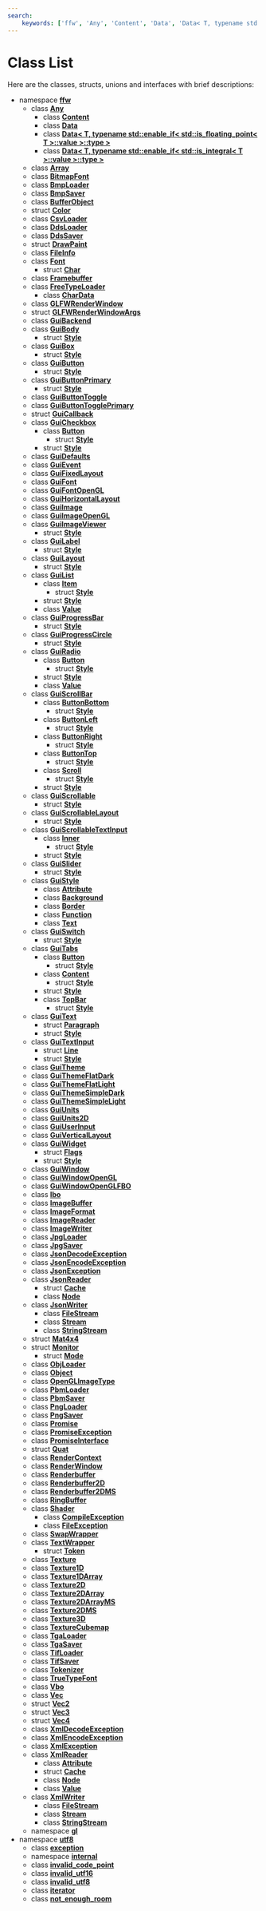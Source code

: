 ```yaml
---
search:
    keywords: ['ffw', 'Any', 'Content', 'Data', 'Data< T, typename std::enable_if< std::is_floating_point< T >::value >::type >', 'Data< T, typename std::enable_if< std::is_integral< T >::value >::type >', 'Array', 'BitmapFont', 'BmpLoader', 'BmpSaver', 'BufferObject', 'Color', 'CsvLoader', 'DdsLoader', 'DdsSaver', 'DrawPaint', 'FileInfo', 'Font', 'Char', 'Framebuffer', 'FreeTypeLoader', 'CharData', 'GLFWRenderWindow', 'GLFWRenderWindowArgs', 'GuiBackend', 'GuiBody', 'Style', 'GuiBox', 'Style', 'GuiButton', 'Style', 'GuiButtonPrimary', 'Style', 'GuiButtonToggle', 'GuiButtonTogglePrimary', 'GuiCallback', 'GuiCheckbox', 'Button', 'Style', 'Style', 'GuiDefaults', 'GuiEvent', 'GuiFixedLayout', 'GuiFont', 'GuiFontOpenGL', 'GuiHorizontalLayout', 'GuiImage', 'GuiImageOpenGL', 'GuiImageViewer', 'Style', 'GuiLabel', 'Style', 'GuiLayout', 'Style', 'GuiList', 'Item', 'Style', 'Style', 'Value', 'GuiProgressBar', 'Style', 'GuiProgressCircle', 'Style', 'GuiRadio', 'Button', 'Style', 'Style', 'Value', 'GuiScrollBar', 'ButtonBottom', 'Style', 'ButtonLeft', 'Style', 'ButtonRight', 'Style', 'ButtonTop', 'Style', 'Scroll', 'Style', 'Style', 'GuiScrollable', 'Style', 'GuiScrollableLayout', 'Style', 'GuiScrollableTextInput', 'Inner', 'Style', 'Style', 'GuiSlider', 'Style', 'GuiStyle', 'Attribute', 'Background', 'Border', 'Function', 'Text', 'GuiSwitch', 'Style', 'GuiTabs', 'Button', 'Style', 'Content', 'Style', 'Style', 'TopBar', 'Style', 'GuiText', 'Paragraph', 'Style', 'GuiTextInput', 'Line', 'Style', 'GuiTheme', 'GuiThemeFlatDark', 'GuiThemeFlatLight', 'GuiThemeSimpleDark', 'GuiThemeSimpleLight', 'GuiUnits', 'GuiUnits2D', 'GuiUserInput', 'GuiVerticalLayout', 'GuiWidget', 'Flags', 'Style', 'GuiWindow', 'GuiWindowOpenGL', 'GuiWindowOpenGLFBO', 'Ibo', 'ImageBuffer', 'ImageFormat', 'ImageReader', 'ImageWriter', 'JpgLoader', 'JpgSaver', 'JsonDecodeException', 'JsonEncodeException', 'JsonException', 'JsonReader', 'Cache', 'Node', 'JsonWriter', 'FileStream', 'Stream', 'StringStream', 'Mat4x4', 'Monitor', 'Mode', 'ObjLoader', 'Object', 'OpenGLImageType', 'PbmLoader', 'PbmSaver', 'PngLoader', 'PngSaver', 'Promise', 'PromiseException', 'PromiseInterface', 'Quat', 'RenderContext', 'RenderWindow', 'Renderbuffer', 'Renderbuffer2D', 'Renderbuffer2DMS', 'RingBuffer', 'Shader', 'CompileException', 'FileException', 'SwapWrapper', 'TextWrapper', 'Token', 'Texture', 'Texture1D', 'Texture1DArray', 'Texture2D', 'Texture2DArray', 'Texture2DArrayMS', 'Texture2DMS', 'Texture3D', 'TextureCubemap', 'TgaLoader', 'TgaSaver', 'TifLoader', 'TifSaver', 'Tokenizer', 'TrueTypeFont', 'Vbo', 'Vec', 'Vec2', 'Vec3', 'Vec4', 'XmlDecodeException', 'XmlEncodeException', 'XmlException', 'XmlReader', 'Attribute', 'Cache', 'Node', 'Value', 'XmlWriter', 'FileStream', 'Stream', 'StringStream', 'gl', 'utf8', 'exception', 'internal', 'invalid_code_point', 'invalid_utf16', 'invalid_utf8', 'iterator', 'not_enough_room']
---
```


# Class List

Here are the classes, structs, unions and interfaces with brief descriptions:
* namespace [**ffw**](namespaceffw.md)
  * class [**Any**](classffw_1_1_any.md)
    * class [**Content**](classffw_1_1_any_1_1_content.md)
    * class [**Data**](classffw_1_1_any_1_1_data.md)
    * class [**Data< T, typename std::enable\_if< std::is\_floating\_point< T >::value >::type >**](classffw_1_1_any_1_1_data_3_01_t_00_01typename_01std_1_1enable__if_3_01std_1_1is__floating__poin8f5cef6f752074c0b0a03a3bfed1b685.md)
    * class [**Data< T, typename std::enable\_if< std::is\_integral< T >::value >::type >**](classffw_1_1_any_1_1_data_3_01_t_00_01typename_01std_1_1enable__if_3_01std_1_1is__integral_3_01_1e21ee7f9b88f0216578ab66ea9deac3.md)
  * class [**Array**](classffw_1_1_array.md)
  * class [**BitmapFont**](classffw_1_1_bitmap_font.md)
  * class [**BmpLoader**](classffw_1_1_bmp_loader.md)
  * class [**BmpSaver**](classffw_1_1_bmp_saver.md)
  * class [**BufferObject**](classffw_1_1_buffer_object.md)
  * struct [**Color**](structffw_1_1_color.md)
  * class [**CsvLoader**](classffw_1_1_csv_loader.md)
  * class [**DdsLoader**](classffw_1_1_dds_loader.md)
  * class [**DdsSaver**](classffw_1_1_dds_saver.md)
  * struct [**DrawPaint**](structffw_1_1_draw_paint.md)
  * class [**FileInfo**](classffw_1_1_file_info.md)
  * class [**Font**](classffw_1_1_font.md)
    * struct [**Char**](structffw_1_1_font_1_1_char.md)
  * class [**Framebuffer**](classffw_1_1_framebuffer.md)
  * class [**FreeTypeLoader**](classffw_1_1_free_type_loader.md)
    * class [**CharData**](classffw_1_1_free_type_loader_1_1_char_data.md)
  * class [**GLFWRenderWindow**](classffw_1_1_g_l_f_w_render_window.md)
  * struct [**GLFWRenderWindowArgs**](structffw_1_1_g_l_f_w_render_window_args.md)
  * class [**GuiBackend**](classffw_1_1_gui_backend.md)
  * class [**GuiBody**](classffw_1_1_gui_body.md)
    * struct [**Style**](structffw_1_1_gui_body_1_1_style.md)
  * class [**GuiBox**](classffw_1_1_gui_box.md)
    * struct [**Style**](structffw_1_1_gui_box_1_1_style.md)
  * class [**GuiButton**](classffw_1_1_gui_button.md)
    * struct [**Style**](structffw_1_1_gui_button_1_1_style.md)
  * class [**GuiButtonPrimary**](classffw_1_1_gui_button_primary.md)
    * struct [**Style**](structffw_1_1_gui_button_primary_1_1_style.md)
  * class [**GuiButtonToggle**](classffw_1_1_gui_button_toggle.md)
  * class [**GuiButtonTogglePrimary**](classffw_1_1_gui_button_toggle_primary.md)
  * struct [**GuiCallback**](structffw_1_1_gui_callback.md)
  * class [**GuiCheckbox**](classffw_1_1_gui_checkbox.md)
    * class [**Button**](classffw_1_1_gui_checkbox_1_1_button.md)
      * struct [**Style**](structffw_1_1_gui_checkbox_1_1_button_1_1_style.md)
    * struct [**Style**](structffw_1_1_gui_checkbox_1_1_style.md)
  * class [**GuiDefaults**](classffw_1_1_gui_defaults.md)
  * class [**GuiEvent**](classffw_1_1_gui_event.md)
  * class [**GuiFixedLayout**](classffw_1_1_gui_fixed_layout.md)
  * class [**GuiFont**](classffw_1_1_gui_font.md)
  * class [**GuiFontOpenGL**](classffw_1_1_gui_font_open_g_l.md)
  * class [**GuiHorizontalLayout**](classffw_1_1_gui_horizontal_layout.md)
  * class [**GuiImage**](classffw_1_1_gui_image.md)
  * class [**GuiImageOpenGL**](classffw_1_1_gui_image_open_g_l.md)
  * class [**GuiImageViewer**](classffw_1_1_gui_image_viewer.md)
    * struct [**Style**](structffw_1_1_gui_image_viewer_1_1_style.md)
  * class [**GuiLabel**](classffw_1_1_gui_label.md)
    * struct [**Style**](structffw_1_1_gui_label_1_1_style.md)
  * class [**GuiLayout**](classffw_1_1_gui_layout.md)
    * struct [**Style**](structffw_1_1_gui_layout_1_1_style.md)
  * class [**GuiList**](classffw_1_1_gui_list.md)
    * class [**Item**](classffw_1_1_gui_list_1_1_item.md)
      * struct [**Style**](structffw_1_1_gui_list_1_1_item_1_1_style.md)
    * struct [**Style**](structffw_1_1_gui_list_1_1_style.md)
    * class [**Value**](classffw_1_1_gui_list_1_1_value.md)
  * class [**GuiProgressBar**](classffw_1_1_gui_progress_bar.md)
    * struct [**Style**](structffw_1_1_gui_progress_bar_1_1_style.md)
  * class [**GuiProgressCircle**](classffw_1_1_gui_progress_circle.md)
    * struct [**Style**](structffw_1_1_gui_progress_circle_1_1_style.md)
  * class [**GuiRadio**](classffw_1_1_gui_radio.md)
    * class [**Button**](classffw_1_1_gui_radio_1_1_button.md)
      * struct [**Style**](structffw_1_1_gui_radio_1_1_button_1_1_style.md)
    * struct [**Style**](structffw_1_1_gui_radio_1_1_style.md)
    * class [**Value**](classffw_1_1_gui_radio_1_1_value.md)
  * class [**GuiScrollBar**](classffw_1_1_gui_scroll_bar.md)
    * class [**ButtonBottom**](classffw_1_1_gui_scroll_bar_1_1_button_bottom.md)
      * struct [**Style**](structffw_1_1_gui_scroll_bar_1_1_button_bottom_1_1_style.md)
    * class [**ButtonLeft**](classffw_1_1_gui_scroll_bar_1_1_button_left.md)
      * struct [**Style**](structffw_1_1_gui_scroll_bar_1_1_button_left_1_1_style.md)
    * class [**ButtonRight**](classffw_1_1_gui_scroll_bar_1_1_button_right.md)
      * struct [**Style**](structffw_1_1_gui_scroll_bar_1_1_button_right_1_1_style.md)
    * class [**ButtonTop**](classffw_1_1_gui_scroll_bar_1_1_button_top.md)
      * struct [**Style**](structffw_1_1_gui_scroll_bar_1_1_button_top_1_1_style.md)
    * class [**Scroll**](classffw_1_1_gui_scroll_bar_1_1_scroll.md)
      * struct [**Style**](structffw_1_1_gui_scroll_bar_1_1_scroll_1_1_style.md)
    * struct [**Style**](structffw_1_1_gui_scroll_bar_1_1_style.md)
  * class [**GuiScrollable**](classffw_1_1_gui_scrollable.md)
    * struct [**Style**](structffw_1_1_gui_scrollable_1_1_style.md)
  * class [**GuiScrollableLayout**](classffw_1_1_gui_scrollable_layout.md)
    * struct [**Style**](structffw_1_1_gui_scrollable_layout_1_1_style.md)
  * class [**GuiScrollableTextInput**](classffw_1_1_gui_scrollable_text_input.md)
    * class [**Inner**](classffw_1_1_gui_scrollable_text_input_1_1_inner.md)
      * struct [**Style**](structffw_1_1_gui_scrollable_text_input_1_1_inner_1_1_style.md)
    * struct [**Style**](structffw_1_1_gui_scrollable_text_input_1_1_style.md)
  * class [**GuiSlider**](classffw_1_1_gui_slider.md)
    * struct [**Style**](structffw_1_1_gui_slider_1_1_style.md)
  * class [**GuiStyle**](classffw_1_1_gui_style.md)
    * class [**Attribute**](classffw_1_1_gui_style_1_1_attribute.md)
    * class [**Background**](classffw_1_1_gui_style_1_1_background.md)
    * class [**Border**](classffw_1_1_gui_style_1_1_border.md)
    * class [**Function**](classffw_1_1_gui_style_1_1_function.md)
    * class [**Text**](classffw_1_1_gui_style_1_1_text.md)
  * class [**GuiSwitch**](classffw_1_1_gui_switch.md)
    * struct [**Style**](structffw_1_1_gui_switch_1_1_style.md)
  * class [**GuiTabs**](classffw_1_1_gui_tabs.md)
    * class [**Button**](classffw_1_1_gui_tabs_1_1_button.md)
      * struct [**Style**](structffw_1_1_gui_tabs_1_1_button_1_1_style.md)
    * class [**Content**](classffw_1_1_gui_tabs_1_1_content.md)
      * struct [**Style**](structffw_1_1_gui_tabs_1_1_content_1_1_style.md)
    * struct [**Style**](structffw_1_1_gui_tabs_1_1_style.md)
    * class [**TopBar**](classffw_1_1_gui_tabs_1_1_top_bar.md)
      * struct [**Style**](structffw_1_1_gui_tabs_1_1_top_bar_1_1_style.md)
  * class [**GuiText**](classffw_1_1_gui_text.md)
    * struct [**Paragraph**](structffw_1_1_gui_text_1_1_paragraph.md)
    * struct [**Style**](structffw_1_1_gui_text_1_1_style.md)
  * class [**GuiTextInput**](classffw_1_1_gui_text_input.md)
    * struct [**Line**](structffw_1_1_gui_text_input_1_1_line.md)
    * struct [**Style**](structffw_1_1_gui_text_input_1_1_style.md)
  * class [**GuiTheme**](classffw_1_1_gui_theme.md)
  * class [**GuiThemeFlatDark**](classffw_1_1_gui_theme_flat_dark.md)
  * class [**GuiThemeFlatLight**](classffw_1_1_gui_theme_flat_light.md)
  * class [**GuiThemeSimpleDark**](classffw_1_1_gui_theme_simple_dark.md)
  * class [**GuiThemeSimpleLight**](classffw_1_1_gui_theme_simple_light.md)
  * class [**GuiUnits**](classffw_1_1_gui_units.md)
  * class [**GuiUnits2D**](classffw_1_1_gui_units2_d.md)
  * class [**GuiUserInput**](classffw_1_1_gui_user_input.md)
  * class [**GuiVerticalLayout**](classffw_1_1_gui_vertical_layout.md)
  * class [**GuiWidget**](classffw_1_1_gui_widget.md)
    * struct [**Flags**](structffw_1_1_gui_widget_1_1_flags.md)
    * struct [**Style**](structffw_1_1_gui_widget_1_1_style.md)
  * class [**GuiWindow**](classffw_1_1_gui_window.md)
  * class [**GuiWindowOpenGL**](classffw_1_1_gui_window_open_g_l.md)
  * class [**GuiWindowOpenGLFBO**](classffw_1_1_gui_window_open_g_l_f_b_o.md)
  * class [**Ibo**](classffw_1_1_ibo.md)
  * class [**ImageBuffer**](classffw_1_1_image_buffer.md)
  * class [**ImageFormat**](classffw_1_1_image_format.md)
  * class [**ImageReader**](classffw_1_1_image_reader.md)
  * class [**ImageWriter**](classffw_1_1_image_writer.md)
  * class [**JpgLoader**](classffw_1_1_jpg_loader.md)
  * class [**JpgSaver**](classffw_1_1_jpg_saver.md)
  * class [**JsonDecodeException**](classffw_1_1_json_decode_exception.md)
  * class [**JsonEncodeException**](classffw_1_1_json_encode_exception.md)
  * class [**JsonException**](classffw_1_1_json_exception.md)
  * class [**JsonReader**](classffw_1_1_json_reader.md)
    * struct [**Cache**](structffw_1_1_json_reader_1_1_cache.md)
    * class [**Node**](classffw_1_1_json_reader_1_1_node.md)
  * class [**JsonWriter**](classffw_1_1_json_writer.md)
    * class [**FileStream**](classffw_1_1_json_writer_1_1_file_stream.md)
    * class [**Stream**](classffw_1_1_json_writer_1_1_stream.md)
    * class [**StringStream**](classffw_1_1_json_writer_1_1_string_stream.md)
  * struct [**Mat4x4**](structffw_1_1_mat4x4.md)
  * struct [**Monitor**](structffw_1_1_monitor.md)
    * struct [**Mode**](structffw_1_1_monitor_1_1_mode.md)
  * class [**ObjLoader**](classffw_1_1_obj_loader.md)
  * class [**Object**](classffw_1_1_object.md)
  * class [**OpenGLImageType**](classffw_1_1_open_g_l_image_type.md)
  * class [**PbmLoader**](classffw_1_1_pbm_loader.md)
  * class [**PbmSaver**](classffw_1_1_pbm_saver.md)
  * class [**PngLoader**](classffw_1_1_png_loader.md)
  * class [**PngSaver**](classffw_1_1_png_saver.md)
  * class [**Promise**](classffw_1_1_promise.md)
  * class [**PromiseException**](classffw_1_1_promise_exception.md)
  * class [**PromiseInterface**](classffw_1_1_promise_interface.md)
  * struct [**Quat**](structffw_1_1_quat.md)
  * class [**RenderContext**](classffw_1_1_render_context.md)
  * class [**RenderWindow**](classffw_1_1_render_window.md)
  * class [**Renderbuffer**](classffw_1_1_renderbuffer.md)
  * class [**Renderbuffer2D**](classffw_1_1_renderbuffer2_d.md)
  * class [**Renderbuffer2DMS**](classffw_1_1_renderbuffer2_d_m_s.md)
  * class [**RingBuffer**](classffw_1_1_ring_buffer.md)
  * class [**Shader**](classffw_1_1_shader.md)
    * class [**CompileException**](classffw_1_1_shader_1_1_compile_exception.md)
    * class [**FileException**](classffw_1_1_shader_1_1_file_exception.md)
  * class [**SwapWrapper**](classffw_1_1_swap_wrapper.md)
  * class [**TextWrapper**](classffw_1_1_text_wrapper.md)
    * struct [**Token**](structffw_1_1_text_wrapper_1_1_token.md)
  * class [**Texture**](classffw_1_1_texture.md)
  * class [**Texture1D**](classffw_1_1_texture1_d.md)
  * class [**Texture1DArray**](classffw_1_1_texture1_d_array.md)
  * class [**Texture2D**](classffw_1_1_texture2_d.md)
  * class [**Texture2DArray**](classffw_1_1_texture2_d_array.md)
  * class [**Texture2DArrayMS**](classffw_1_1_texture2_d_array_m_s.md)
  * class [**Texture2DMS**](classffw_1_1_texture2_d_m_s.md)
  * class [**Texture3D**](classffw_1_1_texture3_d.md)
  * class [**TextureCubemap**](classffw_1_1_texture_cubemap.md)
  * class [**TgaLoader**](classffw_1_1_tga_loader.md)
  * class [**TgaSaver**](classffw_1_1_tga_saver.md)
  * class [**TifLoader**](classffw_1_1_tif_loader.md)
  * class [**TifSaver**](classffw_1_1_tif_saver.md)
  * class [**Tokenizer**](classffw_1_1_tokenizer.md)
  * class [**TrueTypeFont**](classffw_1_1_true_type_font.md)
  * class [**Vbo**](classffw_1_1_vbo.md)
  * class [**Vec**](classffw_1_1_vec.md)
  * struct [**Vec2**](structffw_1_1_vec2.md)
  * struct [**Vec3**](structffw_1_1_vec3.md)
  * struct [**Vec4**](structffw_1_1_vec4.md)
  * class [**XmlDecodeException**](classffw_1_1_xml_decode_exception.md)
  * class [**XmlEncodeException**](classffw_1_1_xml_encode_exception.md)
  * class [**XmlException**](classffw_1_1_xml_exception.md)
  * class [**XmlReader**](classffw_1_1_xml_reader.md)
    * class [**Attribute**](classffw_1_1_xml_reader_1_1_attribute.md)
    * struct [**Cache**](structffw_1_1_xml_reader_1_1_cache.md)
    * class [**Node**](classffw_1_1_xml_reader_1_1_node.md)
    * class [**Value**](classffw_1_1_xml_reader_1_1_value.md)
  * class [**XmlWriter**](classffw_1_1_xml_writer.md)
    * class [**FileStream**](classffw_1_1_xml_writer_1_1_file_stream.md)
    * class [**Stream**](classffw_1_1_xml_writer_1_1_stream.md)
    * class [**StringStream**](classffw_1_1_xml_writer_1_1_string_stream.md)
  * namespace [**gl**](namespaceffw_1_1gl.md)
* namespace [**utf8**](namespaceutf8.md)
  * class [**exception**](classutf8_1_1exception.md)
  * namespace [**internal**](namespaceutf8_1_1internal.md)
  * class [**invalid\_code\_point**](classutf8_1_1invalid__code__point.md)
  * class [**invalid\_utf16**](classutf8_1_1invalid__utf16.md)
  * class [**invalid\_utf8**](classutf8_1_1invalid__utf8.md)
  * class [**iterator**](classutf8_1_1iterator.md)
  * class [**not\_enough\_room**](classutf8_1_1not__enough__room.md)
